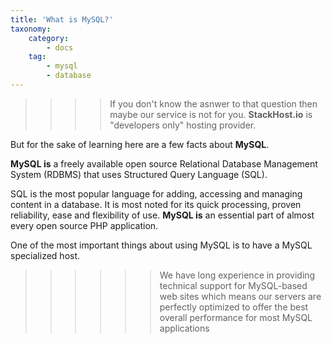 ```yaml
---
title: 'What is MySQL?'
taxonomy:
    category:
        - docs
    tag:
        - mysql
        - database
---
```


>>>> If you don't know the asnwer to that question then maybe our service is not for you. **StackHost.io** is "developers only" hosting provider.

But for the sake of learning here are a few facts about **MySQL**.

**MySQL is** a freely available open source Relational Database Management System (RDBMS) that uses Structured Query Language (SQL).

SQL is the most popular language for adding, accessing and managing content in a database. It is most noted for its quick processing, proven reliability, ease and flexibility of use. **MySQL is** an essential part of almost every open source PHP application.

One of the most important things about using MySQL is to have a MySQL specialized host.

>>>>>> We have long experience in providing technical support for MySQL-based web sites which means our servers are perfectly optimized to offer the best overall performance for most MySQL applications

